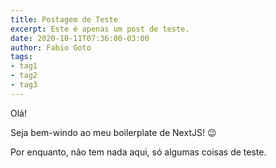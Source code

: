 ```yaml
---
title: Postagem de Teste
excerpt: Este é apenas um post de teste.
date: 2020-10-11T07:36:00-03:00
author: Fabio Goto
tags:
- tag1
- tag2
- tag3
---
```

Olá!

Seja bem-windo ao meu boilerplate de NextJS! :wink:

Por enquanto, não tem nada aqui, só algumas coisas de teste.


